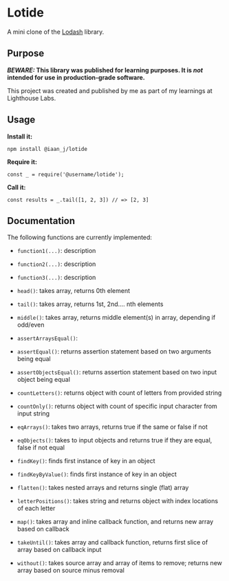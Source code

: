 # Lotide

A mini clone of the [Lodash](https://lodash.com) library.

## Purpose

**_BEWARE:_ This library was published for learning purposes. It is _not_ intended for use in production-grade software.**

This project was created and published by me as part of my learnings at Lighthouse Labs. 

## Usage

**Install it:**

`npm install @iaan_j/lotide`

**Require it:**

`const _ = require('@username/lotide');`

**Call it:**

`const results = _.tail([1, 2, 3]) // => [2, 3]`

## Documentation

The following functions are currently implemented:

* `function1(...)`: description
* `function2(...)`: description
* `function3(...)`: description

* `head()`: takes array, returns 0th element
* `tail()`: takes array, returns 1st, 2nd.... nth elements
* `middle()`: takes array, returns middle element(s) in array, depending if odd/even
* `assertArraysEqual()`:
* `assertEqual()`: returns assertion statement based on two arguments being equal
* `assertObjectsEqual()`: returns assertion statement based on two input object being equal
* `countLetters()`: returns object with count of letters from provided string
* `countOnly()`: returns object with count of specific input character from input string
* `eqArrays()`: takes two arrays, returns true if the same or false if not
* `eqObjects()`: takes to input objects and returns true if they are equal, false if not equal
* `findKey()`: finds first instance of key in an object
* `findKeyByValue()`: finds first instance of key in an object
* `flatten()`: takes nested arrays and returns single (flat) array
* `letterPositions()`: takes string and returns object with index locations of each letter
* `map()`: takes array and inline callback function, and returns new array based on callback
* `takeUntil()`: takes array and callback function, returns first slice of array based on callback input
* `without()`: takes source array and array of items to remove; returns new array based on source minus removal